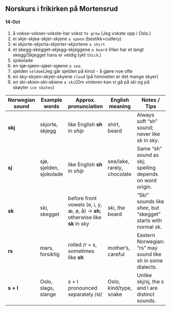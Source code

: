 ## Norskurs i frikirken på Mortensrud

#### 14-Oct

1. å vokse-vokser-vokste-har vokst `To grow` (Jeg vokste opp i Oslo.) 
2. ei skje-skjea-skjer-skjene `a spoon` (bestikk=cutlery)
3. ei skjorte-skjorta-skjorter-skjortene `a shirt`
4. et skegg–skegget–skjegg–skjeggene `a beard` (Han har et langt skegg/Skjegget hans er veldig tykt `thick`.)
5. sjokolade
6. en sjø–sjøen–sjøer–sjøene `a sea`
7. sjelden `seldom`(Jeg går sjelden på kino) - å gjøre noe ofte
8. en sky–skyen–skyer–skyene `cloud` (på himmelen er det mange skyer)
9. en ski–skien–ski–skiene `a ski`(Om vinteren kan vi gå på ski og på skøyter `ice skates`)

| Norwegian sound | Example words           | Approx. pronunciation        | English meaning        | Notes / Tips |
|-----------------|------------------------|-----------------------------|-----------------------|--------------|
| **skj**         | skjorte, skjegg         | like English **sh** in *ship* | shirt, beard          | Always soft “sh” sound; never like *sk* in *sky*. |
| **sj**          | sjø, sjelden, sjokolade | like English **sh** in *ship* | sea/lake, rarely, chocolate | Same “sh” sound as skj; spelling depends on word origin. |
| **sk**          | ski, skegget           | before front vowels (e, i, y, æ, ø, å) → **sh**; otherwise like **sk** in *sky* | ski, the beard | “Ski” sounds like *shee*, but “skegget” starts with normal sk. |
| **rs**          | mars, forsiktig        | rolled /r + s, sometimes like **sh** | mother’s, careful | Eastern Norwegian: “rs” may sound like sh in some dialects. |
| **s + l**       | Oslo, slags, slange     | s + l pronounced separately /sl/ | Oslo, kind/type, snake | Unlike skj/sj, the s and l are distinct sounds. |

   

